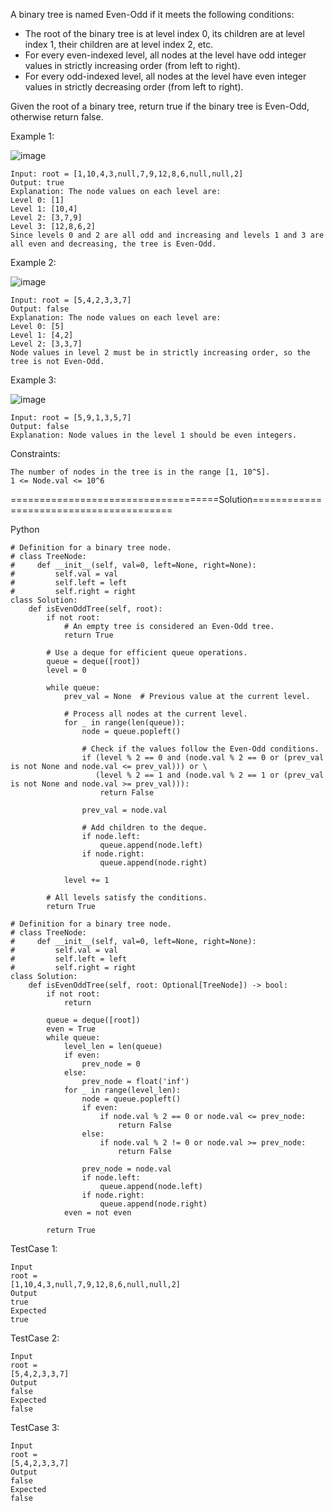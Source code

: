 A binary tree is named Even-Odd if it meets the following conditions:

- The root of the binary tree is at level index 0, its children are at level index 1, their children are at level index 2, etc.
- For every even-indexed level, all nodes at the level have odd integer values in strictly increasing order (from left to right).
- For every odd-indexed level, all nodes at the level have even integer values in strictly decreasing order (from left to right).
  
Given the root of a binary tree, return true if the binary tree is Even-Odd, otherwise return false.

 

Example 1:

![image](https://github.com/Pughal/leetcode_solutions/assets/22728867/6731fe04-109f-4675-a0ee-782dd0365ad4)

```
Input: root = [1,10,4,3,null,7,9,12,8,6,null,null,2]
Output: true
Explanation: The node values on each level are:
Level 0: [1]
Level 1: [10,4]
Level 2: [3,7,9]
Level 3: [12,8,6,2]
Since levels 0 and 2 are all odd and increasing and levels 1 and 3 are all even and decreasing, the tree is Even-Odd.
```

Example 2:

![image](https://github.com/Pughal/leetcode_solutions/assets/22728867/671b8772-4204-43b7-88aa-4a4352abeb59)

```
Input: root = [5,4,2,3,3,7]
Output: false
Explanation: The node values on each level are:
Level 0: [5]
Level 1: [4,2]
Level 2: [3,3,7]
Node values in level 2 must be in strictly increasing order, so the tree is not Even-Odd.
```

Example 3:

![image](https://github.com/Pughal/leetcode_solutions/assets/22728867/d5fae2e1-e1a1-472c-980e-909f380af9f9)

```
Input: root = [5,9,1,3,5,7]
Output: false
Explanation: Node values in the level 1 should be even integers.
``` 

Constraints:
```
The number of nodes in the tree is in the range [1, 10^5].
1 <= Node.val <= 10^6
```


====================================Solution========================================

Python

```
# Definition for a binary tree node.
# class TreeNode:
#     def __init__(self, val=0, left=None, right=None):
#         self.val = val
#         self.left = left
#         self.right = right
class Solution:
    def isEvenOddTree(self, root):
        if not root:
            # An empty tree is considered an Even-Odd tree.
            return True

        # Use a deque for efficient queue operations.
        queue = deque([root])
        level = 0

        while queue:
            prev_val = None  # Previous value at the current level.

            # Process all nodes at the current level.
            for _ in range(len(queue)):
                node = queue.popleft()

                # Check if the values follow the Even-Odd conditions.
                if (level % 2 == 0 and (node.val % 2 == 0 or (prev_val is not None and node.val <= prev_val))) or \
                   (level % 2 == 1 and (node.val % 2 == 1 or (prev_val is not None and node.val >= prev_val))):
                    return False

                prev_val = node.val

                # Add children to the deque.
                if node.left:
                    queue.append(node.left)
                if node.right:
                    queue.append(node.right)

            level += 1

        # All levels satisfy the conditions.
        return True
```

```
# Definition for a binary tree node.
# class TreeNode:
#     def __init__(self, val=0, left=None, right=None):
#         self.val = val
#         self.left = left
#         self.right = right
class Solution:
    def isEvenOddTree(self, root: Optional[TreeNode]) -> bool:
        if not root:
            return 

        queue = deque([root])
        even = True
        while queue:
            level_len = len(queue)
            if even:
                prev_node = 0
            else:
                prev_node = float('inf')
            for _ in range(level_len):
                node = queue.popleft()
                if even:
                    if node.val % 2 == 0 or node.val <= prev_node:
                        return False
                else:
                    if node.val % 2 != 0 or node.val >= prev_node:
                        return False

                prev_node = node.val
                if node.left:
                    queue.append(node.left)
                if node.right:
                    queue.append(node.right)
            even = not even

        return True

```

TestCase 1:
```
Input
root =
[1,10,4,3,null,7,9,12,8,6,null,null,2]
Output
true
Expected
true
```

TestCase 2:
```
Input
root =
[5,4,2,3,3,7]
Output
false
Expected
false
```

TestCase 3:
```
Input
root =
[5,4,2,3,3,7]
Output
false
Expected
false
```
